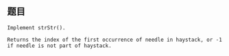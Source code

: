 ## 题目
    Implement strStr().

    Returns the index of the first occurrence of needle in haystack, or -1 if needle is not part of haystack.